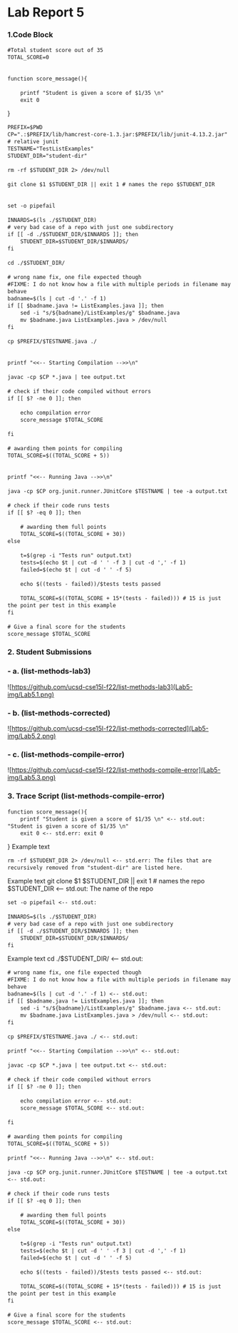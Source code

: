 # Lab Report 5


### 1.Code Block



    #Total student score out of 35
    TOTAL_SCORE=0


    function score_message(){

	    printf "Student is given a score of $1/35 \n"
	    exit 0
}

    PREFIX=$PWD
    CP=".:$PREFIX/lib/hamcrest-core-1.3.jar:$PREFIX/lib/junit-4.13.2.jar" # relative junit
    TESTNAME="TestListExamples"
    STUDENT_DIR="student-dir"

    rm -rf $STUDENT_DIR 2> /dev/null

    git clone $1 $STUDENT_DIR || exit 1 # names the repo $STUDENT_DIR 


    set -o pipefail

    INNARDS=$(ls ./$STUDENT_DIR)
    # very bad case of a repo with just one subdirectory
    if [[ -d ./$STUDENT_DIR/$INNARDS ]]; then
	    STUDENT_DIR=$STUDENT_DIR/$INNARDS/
    fi

    cd ./$STUDENT_DIR/

    # wrong name fix, one file expected though
    #FIXME: I do not know how a file with multiple periods in filename may behave
    badname=$(ls | cut -d '.' -f 1)
    if [[ $badname.java != ListExamples.java ]]; then
	    sed -i "s/${badname}/ListExamples/g" $badname.java
	    mv $badname.java ListExamples.java > /dev/null
    fi

    cp $PREFIX/$TESTNAME.java ./


    printf "<<-- Starting Compilation -->>\n"

    javac -cp $CP *.java | tee output.txt

    # check if their code compiled without errors
    if [[ $? -ne 0 ]]; then
	
	    echo compilation error
	    score_message $TOTAL_SCORE

    fi

    # awarding them points for compiling
    TOTAL_SCORE=$((TOTAL_SCORE + 5))


    printf "<<-- Running Java -->>\n" 

    java -cp $CP org.junit.runner.JUnitCore $TESTNAME | tee -a output.txt

    # check if their code runs tests
    if [[ $? -eq 0 ]]; then
	
	    # awarding them full points
	    TOTAL_SCORE=$((TOTAL_SCORE + 30))
    else

	    t=$(grep -i "Tests run" output.txt)
	    tests=$(echo $t | cut -d ' ' -f 3 | cut -d ',' -f 1)
	    failed=$(echo $t | cut -d ' ' -f 5)

	    echo $((tests - failed))/$tests tests passed

	    TOTAL_SCORE=$((TOTAL_SCORE + 15*(tests - failed))) # 15 is just the point per test in this example
    fi

    # Give a final score for the students
    score_message $TOTAL_SCORE

### 2. Student Submissions

### - a. (list-methods-lab3)
 ![https://github.com/ucsd-cse15l-f22/list-methods-lab3](Lab5-img/Lab5.1.png)
### - b. (list-methods-corrected)
 ![https://github.com/ucsd-cse15l-f22/list-methods-corrected](Lab5-img/Lab5.2.png)
### - c. (list-methods-compile-error)
 ![https://github.com/ucsd-cse15l-f22/list-methods-compile-error](Lab5-img/Lab5.3.png)

 ### 3. Trace Script (list-methods-compile-error)

    function score_message(){
	    printf "Student is given a score of $1/35 \n" <-- std.out: "Student is given a score of $1/35 \n"
	    exit 0 <-- std.err: exit 0
}
Example text

    rm -rf $STUDENT_DIR 2> /dev/null <-- std.err: The files that are recursively removed from "student-dir" are listed here.

Example text
    git clone $1 $STUDENT_DIR || exit 1 # names the repo $STUDENT_DIR <-- std.out: The name of the repo

    set -o pipefail <-- std.out: 

    INNARDS=$(ls ./$STUDENT_DIR)
    # very bad case of a repo with just one subdirectory
    if [[ -d ./$STUDENT_DIR/$INNARDS ]]; then
	    STUDENT_DIR=$STUDENT_DIR/$INNARDS/
    fi
Example text
    cd ./$STUDENT_DIR/ <-- std.out: 

    # wrong name fix, one file expected though
    #FIXME: I do not know how a file with multiple periods in filename may behave
    badname=$(ls | cut -d '.' -f 1) <-- std.out: 
    if [[ $badname.java != ListExamples.java ]]; then
	    sed -i "s/${badname}/ListExamples/g" $badname.java <-- std.out: 
	    mv $badname.java ListExamples.java > /dev/null <-- std.out: 
    fi

    cp $PREFIX/$TESTNAME.java ./ <-- std.out: 

    printf "<<-- Starting Compilation -->>\n" <-- std.out: 

    javac -cp $CP *.java | tee output.txt <-- std.out: 

    # check if their code compiled without errors
    if [[ $? -ne 0 ]]; then
	
	    echo compilation error <-- std.out: 
	    score_message $TOTAL_SCORE <-- std.out: 

    fi

    # awarding them points for compiling
    TOTAL_SCORE=$((TOTAL_SCORE + 5))

    printf "<<-- Running Java -->>\n" <-- std.out: 

    java -cp $CP org.junit.runner.JUnitCore $TESTNAME | tee -a output.txt <-- std.out: 

    # check if their code runs tests
    if [[ $? -eq 0 ]]; then
	
	    # awarding them full points
	    TOTAL_SCORE=$((TOTAL_SCORE + 30))
    else

	    t=$(grep -i "Tests run" output.txt)
	    tests=$(echo $t | cut -d ' ' -f 3 | cut -d ',' -f 1)
	    failed=$(echo $t | cut -d ' ' -f 5)

	    echo $((tests - failed))/$tests tests passed <-- std.out: 

	    TOTAL_SCORE=$((TOTAL_SCORE + 15*(tests - failed))) # 15 is just the point per test in this example
    fi

    # Give a final score for the students
    score_message $TOTAL_SCORE <-- std.out: 